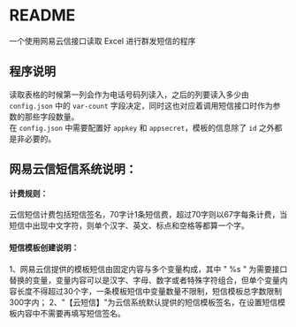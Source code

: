 # README
 一个使用网易云信接口读取 Excel 进行群发短信的程序

## 程序说明
 读取表格的时候第一列会作为电话号码列读入，之后的列要读入多少由 `config.json` 中的 `var-count` 字段决定，同时这也对应着调用短信接口时作为参数的那些字段数量。  
 在 `config.json` 中需要配置好 `appkey` 和 `appsecret`，模板的信息除了 `id` 之外都是非必要的。

## 网易云信短信系统说明：

#### 计费规则：
 云信短信计费包括短信签名，70字计1条短信费，超过70字则以67字每条计费，当短信中出现中文字符，则单个汉字、英文、标点和空格等都算一个字。

#### 短信模板创建说明：
 1、网易云信提供的模板短信由固定内容与多个变量构成，其中 " %s " 为需要接口替换的变量，变量内容可以是汉字、字母、数字或者特殊字符组合，但单个变量内容长度不得超过30个字，一条模板短信中变量数量不限制，短信模板总字数限制300字内；
 2、"【云短信】"为云信系统默认提供的短信模板签名，在设置短信模板内容中不需要再填写短信签名。
